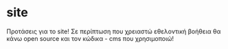 # site
Προτάσεις για το site! Σε περίπτωση που χρειαστώ εθελοντική βοήθεια θα κάνω open source και τον κώδικα - cms που χρησιμοποιώ!
